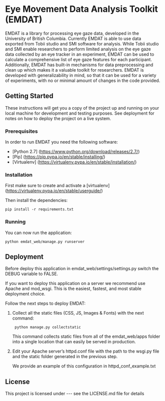 # Eye Movement Data Analysis Toolkit (EMDAT)

EMDAT is a library for processing eye gaze data, developed in the University of British Columbia. Currently EMDAT is able to use data exported from Tobii studio and SMI software for analysis. While Tobii studio and SMI enable researchers to perform limited analysis on the eye gaze data collected by an eye tracker in an experiment, EMDAT can be used to calculate a comprehensive list of eye gaze features for each participant. Additionally, EMDAT has built-in mechanisms for data preprocessing and clean up which makes it a valuable toolkit for researchers. EMDAT is developed with generalizability in mind, so that it can be used for a variety of experiments, with no or minimal amount of changes in the code provided. 

## Getting Started

These instructions will get you a copy of the project up and running on your local machine for development and testing purposes. See deployment for notes on how to deploy the project on a live system.

### Prerequisites

In order to run EMDAT you need the following software: 

- [Python 2.7] (https://www.python.org/download/releases/2.7/)
- [Pip] (https://pip.pypa.io/en/stable/installing/)
- [Virtualenv] (https://virtualenv.pypa.io/en/stable/installation/)


### Installation

First make sure to create and activate a [virtualenv] (https://virtualenv.pypa.io/en/stable/userguide/)
    
Then install the dependencies:
    
    pip install -r requirements.txt
    
### Running
    
You can now run the application:

    python emdat_web/manage.py runserver


## Deployment

Before deploy this application in emdat_web/settings/settings.py switch the DEBUG variable to FALSE.

If you want to deploy this application on a server we recommend use Apache and mod_wsgi. This is the easiest, fastest, and most stable deployment choice. 

Follow the next steps to deploy EMDAT:

1. Collect all the static files (CSS, JS, Images & Fonts) with the next command:

        python manage.py collectstatic
    
    This command collects static files from all of the emdat_web/apps folder into a single location that can easily be served in production.
    
2. Edit your Apache server’s httpd.conf file with the path to the wsgi.py file and the static folder generated in the previous step.

    We provide an example of this configuration in httpd_conf_example.txt


## License

This project is licensed under --- see the LICENSE.md file for details
